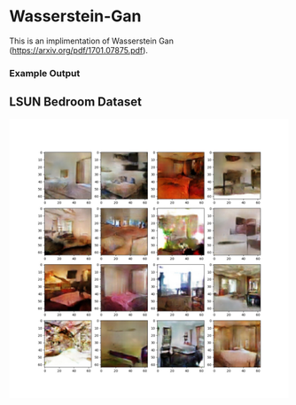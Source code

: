 # Wasserstein-Gan
This is an implimentation of Wasserstein Gan (https://arxiv.org/pdf/1701.07875.pdf).

### Example Output
## LSUN Bedroom Dataset

![](output/bedroom_126.jpg)

